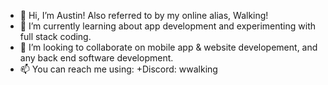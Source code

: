 - 👋 Hi, I’m Austin! Also referred to by my online alias, Walking!
- 🌱 I’m currently learning about app development and experimenting with full stack coding.
- 💞️ I’m looking to collaborate on mobile app & website developement, and any back end software development.
- 📫 You can reach me using: 
        +Discord: wwalking

<!---
WWalking/WWalking is a ✨ special ✨ repository because its `README.md` (this file) appears on your GitHub profile.
You can click the Preview link to take a look at your changes.
--->
